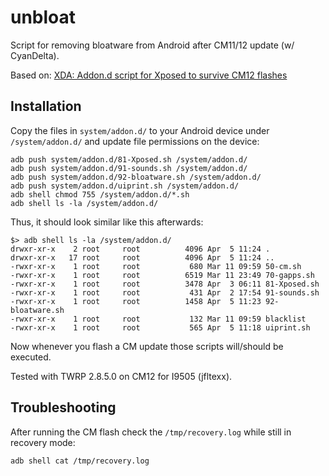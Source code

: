 # unbloat

Script for removing bloatware from Android after CM11/12 update (w/ CyanDelta).

Based on: [XDA: Addon.d script for Xposed to survive CM12 flashes](http://forum.xda-developers.com/xposed/addon-d-script-xposed-to-survive-cm12-t3036886)

## Installation

Copy the files in ```system/addon.d/``` to your Android device under ```/system/addon.d/``` and update file permissions on the device:

    adb push system/addon.d/81-Xposed.sh /system/addon.d/
    adb push system/addon.d/91-sounds.sh /system/addon.d/
    adb push system/addon.d/92-bloatware.sh /system/addon.d/
    adb push system/addon.d/uiprint.sh /system/addon.d/
    adb shell chmod 755 /system/addon.d/*.sh
    adb shell ls -la /system/addon.d/

Thus, it should look similar like this afterwards:

    $> adb shell ls -la /system/addon.d/
    drwxr-xr-x    2 root     root          4096 Apr  5 11:24 .
    drwxr-xr-x   17 root     root          4096 Apr  5 11:24 ..
    -rwxr-xr-x    1 root     root           680 Mar 11 09:59 50-cm.sh
    -rwxr-xr-x    1 root     root          6519 Mar 11 23:49 70-gapps.sh
    -rwxr-xr-x    1 root     root          3478 Apr  3 06:11 81-Xposed.sh
    -rwxr-xr-x    1 root     root           431 Apr  2 17:54 91-sounds.sh
    -rwxr-xr-x    1 root     root          1458 Apr  5 11:23 92-bloatware.sh
    -rwxr-xr-x    1 root     root           132 Mar 11 09:59 blacklist
    -rwxr-xr-x    1 root     root           565 Apr  5 11:18 uiprint.sh

Now whenever you flash a CM update those scripts will/should be executed.

Tested with TWRP 2.8.5.0 on CM12 for I9505 (jfltexx).

## Troubleshooting

After running the CM flash check the ```/tmp/recovery.log``` while still in recovery mode:

    adb shell cat /tmp/recovery.log

